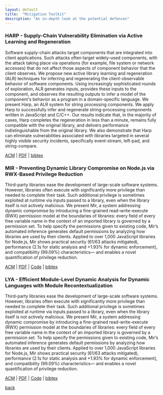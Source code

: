 ```yaml
---
layout: default
title:  "Mitigation Toolkit"
description: "An in-depth look at the potential defences"
---
```


### HARP - Supply-Chain Vulnerability Elimination via Active Learning and Regeneration

Software supply-chain attacks target components that are integrated into client applications. Such attacks often target widely-used components, with the attack taking place via operations (for example, file system or network accesses) that do not affect those aspects of component behavior that the client observes. We propose new active library learning and regeneration (ALR) techniques for inferring and regenerating the client-observable behavior of software components. Using increasingly sophisticated rounds of exploration, ALR generates inputs, provides these inputs to the component, and observes the resulting outputs to infer a model of the component's behavior as a program in a domain-specific language. We present Harp, an ALR system for string processing components. We apply Harp to successfully infer and regenerate string-processing components written in JavaScript and C/C++. Our results indicate that, in the majority of cases, Harp completes the regeneration in less than a minute, remains fully compatible with the original library, and delivers performance indistinguishable from the original library. We also demonstrate that Harp can eliminate vulnerabilities associated with libraries targeted in several highly visible security incidents, specifically event-stream, left-pad, and string-compare.

[ACM](https://dl.acm.org/doi/abs/10.1145/3460120.3484736) | [PDF](http://nikos.vasilak.is/p/harp:ccs:2021.pdf) | [bibtex]()

### MIR - Preventing Dynamic Library Compromise on Node.js via RWX-Based Privilege Reduction

Third-party libraries ease the development of large-scale software systems. However, libraries often execute with significantly more privilege than needed to complete their task. Such additional privilege is sometimes exploited at runtime via inputs passed to a library, even when the library itself is not actively malicious. We present Mir, a system addressing dynamic compromise by introducing a fine-grained read-write-execute (RWX) permission model at the boundaries of libraries: every field of every free variable name in the context of an imported library is governed by a permission set. To help specify the permissions given to existing code, Mir’s automated inference generates default permissions by analyzing how libraries are used by their clients. Applied to over 1,000 JavaScript libraries for Node.js, Mir shows practical security (61/63 attacks mitigated), performance (2.1s for static analysis and +1.93% for dynamic enforcement), and compatibility (99.09%) characteristics— and enables a novel quantification of privilege reduction.

[ACM](https://dl.acm.org/doi/abs/10.1145/3460120.3484535) | [PDF](http://nikos.vasilak.is/p/mir:ccs:2021.pdf) | [Code](http://github.com/andromeda/mir) | [bibtex]()

### LYA - Efficient Module-Level Dynamic Analysis for Dynamic Languages with Module Recontextualization

Third-party libraries ease the development of large-scale software systems. However, libraries often execute with significantly more privilege than needed to complete their task. Such additional privilege is sometimes exploited at runtime via inputs passed to a library, even when the library itself is not actively malicious. We present Mir, a system addressing dynamic compromise by introducing a fine-grained read-write-execute (RWX) permission model at the boundaries of libraries: every field of every free variable name in the context of an imported library is governed by a permission set. To help specify the permissions given to existing code, Mir’s automated inference generates default permissions by analyzing how libraries are used by their clients. Applied to over 1,000 JavaScript libraries for Node.js, Mir shows practical security (61/63 attacks mitigated), performance (2.1s for static analysis and +1.93% for dynamic enforcement), and compatibility (99.09%) characteristics— and enables a novel quantification of privilege reduction.

[ACM](https://dl.acm.org/doi/10.1145/3468264.3468574) | [PDF](http://nikos.vasilak.is/p/lya:fse:2021.pdf) | [Code](http://github.com/andromeda/lya) | [bibtex]()

[back](./)
